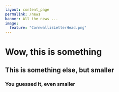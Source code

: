 ```yaml
---
layout: content_page
permalink: /news
banner: All the news ...
image:
  feature: "CornwallisLetterHead.png"
---
```



# Wow, this is something



## This is something else, but smaller


### You guessed it, even smaller
